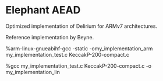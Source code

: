 # Elephant AEAD

Optimized implementation of Delirium for ARMv7 architectures.

Reference implementation by Beyne.




%arm-linux-gnueabihf-gcc -static -omy_implementation_arm my_implementation_test.c KeccakP-200-compact.c

%gcc my_implementation_test.c KeccakP-200-compact.c -o my_implementation_lin
